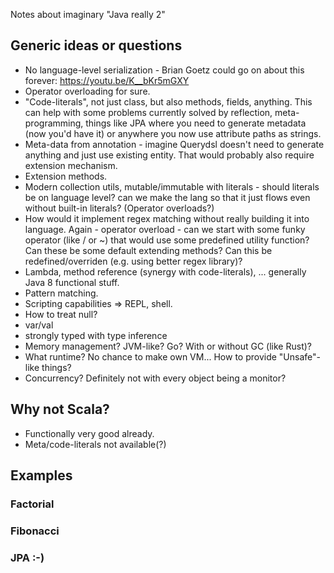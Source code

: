 Notes about imaginary "Java really 2"


## Generic ideas or questions

* No language-level serialization - Brian Goetz could go on about this forever: https://youtu.be/K__bKr5mGXY
* Operator overloading for sure.
* "Code-literals", not just class, but also methods, fields, anything. This can help with some
problems currently solved by reflection, meta-programming, things like JPA where you need to
generate metadata (now you'd have it) or anywhere you now use attribute paths as strings.
* Meta-data from annotation - imagine Querydsl doesn't need to generate anything and just use
existing entity. That would probably also require extension mechanism.
* Extension methods.
* Modern collection utils, mutable/immutable with literals - should literals be on language level?
can we make the lang so that it just flows even without built-in literals? (Operator overloads?)
* How would it implement regex matching without really building it into language. Again - operator
overload - can we start with some funky operator (like / or ~) that would use some predefined
utility function? Can these be some default extending methods? Can this be redefined/overriden
(e.g. using better regex library)?
* Lambda, method reference (synergy with code-literals), ... generally Java 8 functional stuff.
* Pattern matching.
* Scripting capabilities => REPL, shell.
* How to treat null?
* var/val
* strongly typed with type inference
* Memory management? JVM-like? Go? With or without GC (like Rust)?
* What runtime? No chance to make own VM... How to provide "Unsafe"-like things?
* Concurrency? Definitely not with every object being a monitor?


## Why not Scala?

* Functionally very good already.
* Meta/code-literals not available(?)


## Examples

### Factorial

### Fibonacci

### JPA :-)
